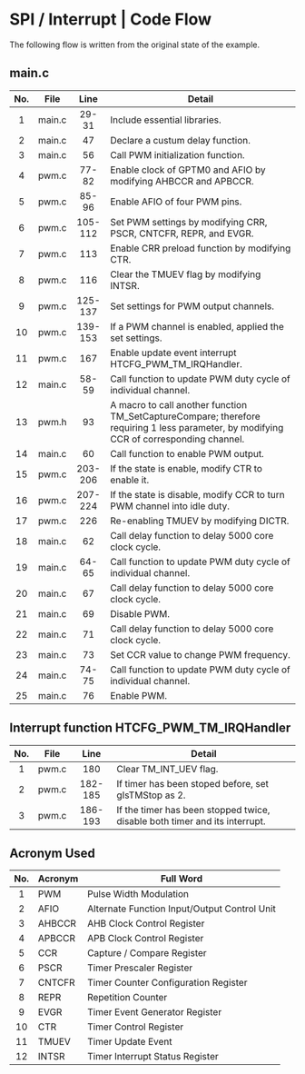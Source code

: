 # SPI / Interrupt | Code Flow

The following flow is written from the original state of the example.

## main.c

| No. |  File  |  Line   | Detail                                                                                                                                  |
| :-: | :----: | :-----: | --------------------------------------------------------------------------------------------------------------------------------------- |
|  1  | main.c |  29-31  | Include essential libraries.                                                                                                            |
|  2  | main.c |   47    | Declare a custum delay function.                                                                                                        |
|  3  | main.c |   56    | Call PWM initialization function.                                                                                                       |
|  4  | pwm.c  |  77-82  | Enable clock of GPTM0 and AFIO by modifying AHBCCR and APBCCR.                                                                          |
|  5  | pwm.c  |  85-96  | Enable AFIO of four PWM pins.                                                                                                           |
|  6  | pwm.c  | 105-112 | Set PWM settings by modifying CRR, PSCR, CNTCFR, REPR, and EVGR.                                                                        |
|  7  | pwm.c  |   113   | Enable CRR preload function by modifying CTR.                                                                                           |
|  8  | pwm.c  |   116   | Clear the TMUEV flag by modifying INTSR.                                                                                                |
|  9  | pwm.c  | 125-137 | Set settings for PWM output channels.                                                                                                   |
| 10  | pwm.c  | 139-153 | If a PWM channel is enabled, applied the set settings.                                                                                  |
| 11  | pwm.c  |   167   | Enable update event interrupt HTCFG_PWM_TM_IRQHandler.                                                                                  |
| 12  | main.c |  58-59  | Call function to update PWM duty cycle of individual channel.                                                                           |
| 13  | pwm.h  |   93    | A macro to call another function TM_SetCaptureCompare; therefore requiring 1 less parameter, by modifying CCR of corresponding channel. |
| 14  | main.c |   60    | Call function to enable PWM output.                                                                                                     |
| 15  | pwm.c  | 203-206 | If the state is enable, modify CTR to enable it.                                                                                        |
| 16  | pwm.c  | 207-224 | If the state is disable, modify CCR to turn PWM channel into idle duty.                                                                 |
| 17  | pwm.c  |   226   | Re-enabling TMUEV by modifying DICTR.                                                                                                   |
| 18  | main.c |   62    | Call delay function to delay 5000 core clock cycle.                                                                                     |
| 19  | main.c |  64-65  | Call function to update PWM duty cycle of individual channel.                                                                           |
| 20  | main.c |   67    | Call delay function to delay 5000 core clock cycle.                                                                                     |
| 21  | main.c |   69    | Disable PWM.                                                                                                                            |
| 22  | main.c |   71    | Call delay function to delay 5000 core clock cycle.                                                                                     |
| 23  | main.c |   73    | Set CCR value to change PWM frequency.                                                                                                  |
| 24  | main.c |  74-75  | Call function to update PWM duty cycle of individual channel.                                                                           |
| 25  | main.c |   76    | Enable PWM.                                                                                                                             |

## Interrupt function HTCFG_PWM_TM_IRQHandler

| No. | File  |  Line   | Detail                                                                     |
| :-: | :---: | :-----: | -------------------------------------------------------------------------- |
|  1  | pwm.c |   180   | Clear TM_INT_UEV flag.                                                     |
|  2  | pwm.c | 182-185 | If timer has been stoped before, set gIsTMStop as 2.                       |
|  3  | pwm.c | 186-193 | If the timer has been stopped twice, disable both timer and its interrupt. |

## Acronym Used

| No. | Acronym | Full Word                                    |
| :-: | ------- | -------------------------------------------- |
|  1  | PWM     | Pulse Width Modulation                       |
|  2  | AFIO    | Alternate Function Input/Output Control Unit |
|  3  | AHBCCR  | AHB Clock Control Register                   |
|  4  | APBCCR  | APB Clock Control Register                   |
|  5  | CCR     | Capture / Compare Register                   |
|  6  | PSCR    | Timer Prescaler Register                     |
|  7  | CNTCFR  | Timer Counter Configuration Register         |
|  8  | REPR    | Repetition Counter                           |
|  9  | EVGR    | Timer Event Generator Register               |
| 10  | CTR     | Timer Control Register                       |
| 11  | TMUEV   | Timer Update Event                           |
| 12  | INTSR   | Timer Interrupt Status Register              |
